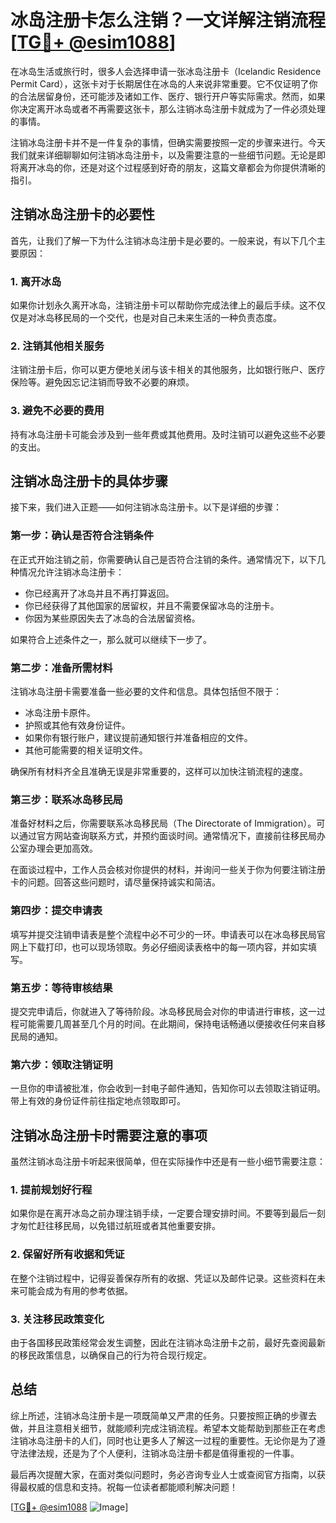 # 冰岛注册卡怎么注销？一文详解注销流程[[TG💪+ @esim1088](https://t.me/s/esim1088)]

在冰岛生活或旅行时，很多人会选择申请一张冰岛注册卡（Icelandic Residence Permit Card），这张卡对于长期居住在冰岛的人来说非常重要。它不仅证明了你的合法居留身份，还可能涉及诸如工作、医疗、银行开户等实际需求。然而，如果你决定离开冰岛或者不再需要这张卡，那么注销冰岛注册卡就成为了一件必须处理的事情。

注销冰岛注册卡并不是一件复杂的事情，但确实需要按照一定的步骤来进行。今天我们就来详细聊聊如何注销冰岛注册卡，以及需要注意的一些细节问题。无论是即将离开冰岛的你，还是对这个过程感到好奇的朋友，这篇文章都会为你提供清晰的指引。

## 注销冰岛注册卡的必要性

首先，让我们了解一下为什么注销冰岛注册卡是必要的。一般来说，有以下几个主要原因：

### 1. 离开冰岛
如果你计划永久离开冰岛，注销注册卡可以帮助你完成法律上的最后手续。这不仅仅是对冰岛移民局的一个交代，也是对自己未来生活的一种负责态度。

### 2. 注销其他相关服务
注销注册卡后，你可以更方便地关闭与该卡相关的其他服务，比如银行账户、医疗保险等。避免因忘记注销而导致不必要的麻烦。

### 3. 避免不必要的费用
持有冰岛注册卡可能会涉及到一些年费或其他费用。及时注销可以避免这些不必要的支出。

## 注销冰岛注册卡的具体步骤

接下来，我们进入正题——如何注销冰岛注册卡。以下是详细的步骤：

### 第一步：确认是否符合注销条件
在正式开始注销之前，你需要确认自己是否符合注销的条件。通常情况下，以下几种情况允许注销冰岛注册卡：
- 你已经离开了冰岛并且不再打算返回。
- 你已经获得了其他国家的居留权，并且不需要保留冰岛的注册卡。
- 你因为某些原因失去了冰岛的合法居留资格。

如果符合上述条件之一，那么就可以继续下一步了。

### 第二步：准备所需材料
注销冰岛注册卡需要准备一些必要的文件和信息。具体包括但不限于：
- 冰岛注册卡原件。
- 护照或其他有效身份证件。
- 如果你有银行账户，建议提前通知银行并准备相应的文件。
- 其他可能需要的相关证明文件。

确保所有材料齐全且准确无误是非常重要的，这样可以加快注销流程的速度。

### 第三步：联系冰岛移民局
准备好材料之后，你需要联系冰岛移民局（The Directorate of Immigration）。可以通过官方网站查询联系方式，并预约面谈时间。通常情况下，直接前往移民局办公室办理会更加高效。

在面谈过程中，工作人员会核对你提供的材料，并询问一些关于你为何要注销注册卡的问题。回答这些问题时，请尽量保持诚实和简洁。

### 第四步：提交申请表
填写并提交注销申请表是整个流程中必不可少的一环。申请表可以在冰岛移民局官网上下载打印，也可以现场领取。务必仔细阅读表格中的每一项内容，并如实填写。

### 第五步：等待审核结果
提交完申请后，你就进入了等待阶段。冰岛移民局会对你的申请进行审核，这一过程可能需要几周甚至几个月的时间。在此期间，保持电话畅通以便接收任何来自移民局的通知。

### 第六步：领取注销证明
一旦你的申请被批准，你会收到一封电子邮件通知，告知你可以去领取注销证明。带上有效的身份证件前往指定地点领取即可。

## 注销冰岛注册卡时需要注意的事项

虽然注销冰岛注册卡听起来很简单，但在实际操作中还是有一些小细节需要注意：

### 1. 提前规划好行程
如果你是在离开冰岛之前办理注销手续，一定要合理安排时间。不要等到最后一刻才匆忙赶往移民局，以免错过航班或者其他重要安排。

### 2. 保留好所有收据和凭证
在整个注销过程中，记得妥善保存所有的收据、凭证以及邮件记录。这些资料在未来可能会成为有用的参考依据。

### 3. 关注移民政策变化
由于各国移民政策经常会发生调整，因此在注销冰岛注册卡之前，最好先查阅最新的移民政策信息，以确保自己的行为符合现行规定。

## 总结

综上所述，注销冰岛注册卡是一项既简单又严肃的任务。只要按照正确的步骤去做，并且注意相关细节，就能顺利完成注销流程。希望本文能帮助到那些正在考虑注销冰岛注册卡的人们，同时也让更多人了解这一过程的重要性。无论你是为了遵守法律法规，还是为了个人便利，注销冰岛注册卡都是值得重视的一件事。

最后再次提醒大家，在面对类似问题时，务必咨询专业人士或查阅官方指南，以获得最权威的信息和支持。祝每一位读者都能顺利解决问题！

[[TG💪+ @esim1088](https://t.me/s/esim1088) ![Image](https://i.postimg.cc/4NQfJmqS/Snipaste-2025-05-13-00-14-12.png)]